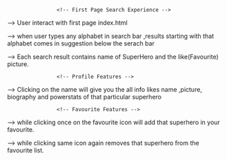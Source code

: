 
					<!-- First Page Search Experience -->


--> User interact with first page index.html

--> when user types any alphabet in search bar ,results starting with that alphabet comes in suggestion below the serach bar

--> Each search result contains name of SuperHero and the like(Favourite) picture.




					<!-- Profile Features -->


--> Clicking on the name will give you the all info likes name ,picture, biography and powerstats of that particular superhero






					<!-- Favourite Features -->


--> while clicking once on the favourite icon will add that superhero in your favourite.

--> while clicking same icon again removes that superhero from the favourite list.




				